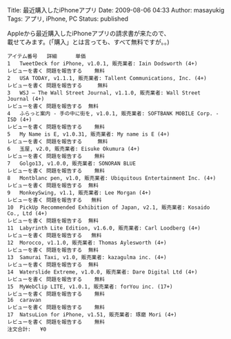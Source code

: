 Title: 最近購入したiPhoneアプリ
Date: 2009-08-06 04:33
Author: masayukig
Tags: アプリ, iPhone, PC
Status: published

Appleから最近購入したiPhoneアプリの請求書が来たので、  
載せてみます。(「購入」とは言っても、すべて無料ですが。。)  

    アイテム番号   詳細      単価
    1   TweetDeck for iPhone, v1.0.1, 販売業者: Iain Dodsworth (4+)
    レビューを書く 問題を報告する    無料
    2   USA TODAY, v1.1.1, 販売業者: Tallent Communications, Inc. (4+)
    レビューを書く 問題を報告する     無料
    3   WSJ – The Wall Street Journal, v1.1.0, 販売業者: Wall Street Journal (4+)
    レビューを書く 問題を報告する  無料
    4   ふらっと案内 - 手の中に街を, v1.0.1, 販売業者: SOFTBANK MOBILE Corp. - ISD (4+)
    レビューを書く 問題を報告する    無料
    5   My Name is E, v1.0.31, 販売業者: My name is E (4+)
    レビューを書く 問題を報告する     無料
    6   玉屋, v2.0, 販売業者: Eisuke Okumura (4+)
    レビューを書く 問題を報告する    無料
    7   Golgo13, v1.0.0, 販売業者: SONORAN BLUE
    レビューを書く 問題を報告する    無料
    8   Montblanc pen, v1.0, 販売業者: Ubiquitous Entertainment Inc. (4+)
    レビューを書く 問題を報告する  無料
    9   MonkeySwing, v1.1, 販売業者: Lee Morgan (4+)
    レビューを書く 問題を報告する   無料
    10  PickUp Recommended Exhibition of Japan, v2.1, 販売業者: Kosaido Co., Ltd (4+)
    レビューを書く 問題を報告する  無料
    11  Labyrinth Lite Edition, v1.6.0, 販売業者: Carl Loodberg (4+)
    レビューを書く 問題を報告する   無料
    12  Morocco, v1.1.0, 販売業者: Thomas Aylesworth (4+)
    レビューを書く 問題を報告する  無料
    13  Samurai Taxi, v1.0, 販売業者: kazagulma inc. (4+)
    レビューを書く 問題を報告する  無料
    14  Waterslide Extreme, v1.0.0, 販売業者: Dare Digital Ltd (4+)
    レビューを書く 問題を報告する    無料
    15  MyWebClip LITE, v1.0.1, 販売業者: forYou inc. (17+)
    レビューを書く 問題を報告する    無料
    16  caravan
    レビューを書く 問題を報告する    無料
    17  NatsuLion for iPhone, v1.51, 販売業者: 琢磨 Mori (4+)
    レビューを書く 問題を報告する    無料
    注文合計:   ¥0
